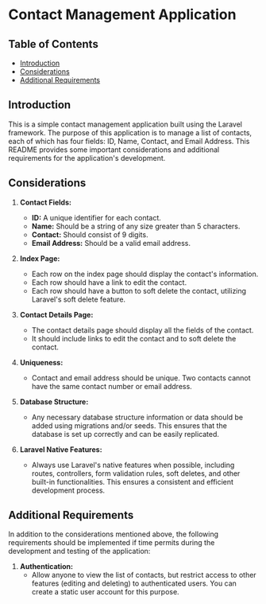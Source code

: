 # Contact Management Application

## Table of Contents
- [Introduction](#introduction)
- [Considerations](#considerations)
- [Additional Requirements](#additional-requirements)

## Introduction

This is a simple contact management application built using the Laravel framework. The purpose of this application is to manage a list of contacts, each of which has four fields: ID, Name, Contact, and Email Address. This README provides some important considerations and additional requirements for the application's development.

## Considerations

1. **Contact Fields:**
   - **ID:** A unique identifier for each contact.
   - **Name:** Should be a string of any size greater than 5 characters.
   - **Contact:** Should consist of 9 digits.
   - **Email Address:** Should be a valid email address.

2. **Index Page:**
   - Each row on the index page should display the contact's information.
   - Each row should have a link to edit the contact.
   - Each row should have a button to soft delete the contact, utilizing Laravel's soft delete feature.

3. **Contact Details Page:**
   - The contact details page should display all the fields of the contact.
   - It should include links to edit the contact and to soft delete the contact.

4. **Uniqueness:**
   - Contact and email address should be unique. Two contacts cannot have the same contact number or email address.

5. **Database Structure:**
   - Any necessary database structure information or data should be added using migrations and/or seeds. This ensures that the database is set up correctly and can be easily replicated.

6. **Laravel Native Features:**
   - Always use Laravel's native features when possible, including routes, controllers, form validation rules, soft deletes, and other built-in functionalities. This ensures a consistent and efficient development process.

## Additional Requirements

In addition to the considerations mentioned above, the following requirements should be implemented if time permits during the development and testing of the application:

1. **Authentication:**
   - Allow anyone to view the list of contacts, but restrict access to other features (editing and deleting) to authenticated users. You can create a static user account for this purpose.
